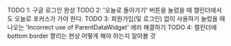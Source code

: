 TODO 1: 구글 로그인 완성
TODO 2: '오늘로 돌아가기' 버튼을 눌렀을 때 캘린더에서도 오늘로 포커스가 가야 한다.
TODO 3: 회원가입(및 로그인) 없이 사용하기 눌렀을 때 나오는 'Incorrect use of ParentDataWidget' 에러 해결하기
TODO 4: 캘린더에 bottom border 짤리는 현상 어떻게 해야 하는지 알아볼 것
